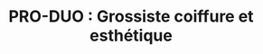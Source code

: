 ---
title: "PRO-DUO : Grossiste coiffure et esthétique"
url: /merignac/pro-duo-grossiste-coiffure-et-esthetique/
shop: Friseurbedarf
---